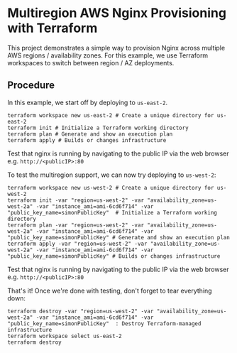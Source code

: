 # Multiregion AWS Nginx Provisioning with Terraform

This project demonstrates a simple way to provision Nginx across multiple AWS regions / availability zones.  For this example, we use Terraform workspaces to switch between region / AZ deployments.

## Procedure

In this example, we start off by deploying to `us-east-2`.

```
terraform workspace new us-east-2 # Create a unique directory for us-east-2
terraform init # Initialize a Terraform working directory
terraform plan # Generate and show an execution plan
terraform apply # Builds or changes infrastructure
```

Test that nginx is running by navigating to the public IP via the web browser e.g. `http://<publicIP>:80`

To test the multiregion support, we can now try deploying to `us-west-2`:
```
terraform workspace new us-west-2 # Create a unique directory for us-west-2
terraform init -var "region=us-west-2" -var "availability_zone=us-west-2a" -var "instance_ami=ami-6cd6f714" -var "public_key_name=simonPublicKey"  # Initialize a Terraform working directory
terraform plan -var "region=us-west-2" -var "availability_zone=us-west-2a" -var "instance_ami=ami-6cd6f714" -var "public_key_name=simonPublicKey" # Generate and show an execution plan
terraform apply -var "region=us-west-2" -var "availability_zone=us-west-2a" -var "instance_ami=ami-6cd6f714" -var "public_key_name=simonPublicKey" # Builds or changes infrastructure
```

Test that nginx is running by navigating to the public IP via the web browser e.g. `http://<publicIP>:80`

That's it!  Once we're done with testing, don't forget to tear everything down:

```
terraform destroy -var "region=us-west-2" -var "availability_zone=us-west-2a" -var "instance_ami=ami-6cd6f714" -var "public_key_name=simonPublicKey"  : Destroy Terraform-managed infrastructure
terraform workspace select us-east-2
terraform destroy
```

